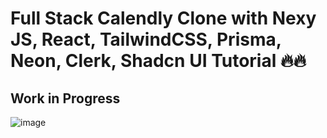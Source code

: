 # Full Stack Calendly Clone with Nexy JS, React, TailwindCSS, Prisma, Neon, Clerk, Shadcn UI Tutorial 🔥🔥

## Work in Progress

![image](https://github.com/user-attachments/assets/0d4b2ce7-ebfb-4e31-a48e-a394c2cb3ddc)

